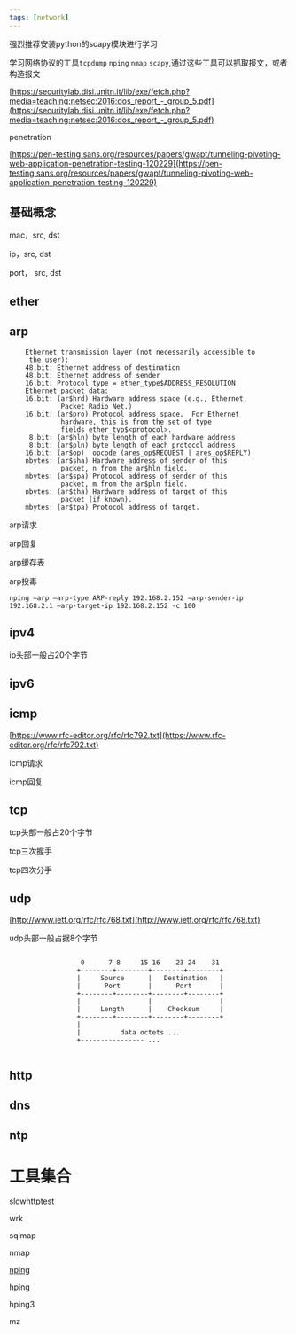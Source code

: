 ```yaml
---
tags: [network]
---
```

强烈推荐安装python的scapy模块进行学习

学习网络协议的工具`tcpdump` `nping` `nmap` `scapy`,通过这些工具可以抓取报文，或者构造报文

[https://securitylab.disi.unitn.it/lib/exe/fetch.php?media=teaching:netsec:2016:dos_report_-_group_5.pdf](https://securitylab.disi.unitn.it/lib/exe/fetch.php?media=teaching:netsec:2016:dos_report_-_group_5.pdf)

penetration

[https://pen-testing.sans.org/resources/papers/gwapt/tunneling-pivoting-web-application-penetration-testing-120229](https://pen-testing.sans.org/resources/papers/gwapt/tunneling-pivoting-web-application-penetration-testing-120229)

## 基础概念
mac，src, dst

ip，src, dst

port， src, dst
## ether

## arp
```
    Ethernet transmission layer (not necessarily accessible to
	 the user):
	48.bit: Ethernet address of destination
	48.bit: Ethernet address of sender
	16.bit: Protocol type = ether_type$ADDRESS_RESOLUTION
    Ethernet packet data:
	16.bit: (ar$hrd) Hardware address space (e.g., Ethernet,
			 Packet Radio Net.)
	16.bit: (ar$pro) Protocol address space.  For Ethernet
			 hardware, this is from the set of type
			 fields ether_typ$<protocol>.
	 8.bit: (ar$hln) byte length of each hardware address
	 8.bit: (ar$pln) byte length of each protocol address
	16.bit: (ar$op)  opcode (ares_op$REQUEST | ares_op$REPLY)
	nbytes: (ar$sha) Hardware address of sender of this
			 packet, n from the ar$hln field.
	mbytes: (ar$spa) Protocol address of sender of this
			 packet, m from the ar$pln field.
	nbytes: (ar$tha) Hardware address of target of this
			 packet (if known).
	mbytes: (ar$tpa) Protocol address of target.
 ```
arp请求

arp回复

arp缓存表

arp投毒

`nping –arp –arp-type ARP-reply 192.168.2.152 –arp-sender-ip 192.168.2.1 –arp-target-ip 192.168.2.152 -c 100`


## ipv4
ip头部一般占20个字节

## ipv6

## icmp
[https://www.rfc-editor.org/rfc/rfc792.txt](https://www.rfc-editor.org/rfc/rfc792.txt)

icmp请求

icmp回复

## tcp
tcp头部一般占20个字节

tcp三次握手

tcp四次分手

## udp
[http://www.ietf.org/rfc/rfc768.txt](http://www.ietf.org/rfc/rfc768.txt)

udp头部一般占据8个字节

```
                                    
                  0      7 8     15 16    23 24    31  
                 +--------+--------+--------+--------+ 
                 |     Source      |   Destination   | 
                 |      Port       |      Port       | 
                 +--------+--------+--------+--------+ 
                 |                 |                 | 
                 |     Length      |    Checksum     | 
                 +--------+--------+--------+--------+ 
                 |                                     
                 |          data octets ...            
                 +---------------- ...                 


```
## http

## dns

## ntp



# 工具集合


slowhttptest

wrk

sqlmap


nmap

[nping](https://nmap.org/nping/)

hping

hping3

mz
